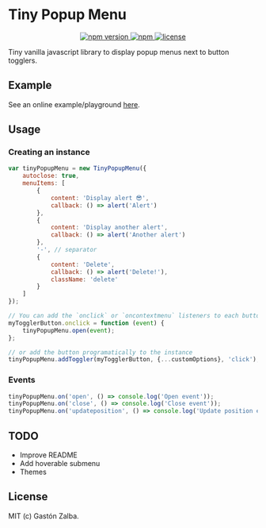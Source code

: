 # Tiny Popup Menu
<p align="center">
    <a href="https://www.npmjs.com/package/tiny-popup-menu">
        <img src="https://img.shields.io/npm/v/tiny-popup-menu.svg" alt="npm version">
    </a>
    <a href="https://img.shields.io/npm/dm/tiny-popup-menu">
        <img alt="npm" src="https://img.shields.io/npm/dm/tiny-popup-menu">
    </a>
    <a href="https://github.com/gastonzalba/tiny-popup-menu/blob/master/LICENSE">
        <img src="https://img.shields.io/npm/l/tiny-popup-menu.svg" alt="license">
    </a>
</p>

Tiny vanilla javascript library to display popup menus next to button togglers.

## Example
See an online example/playground [here](https://raw.githack.com/GastonZalba/tiny-popup-menu/v1.0.4/examples/basic.html).

## Usage
### Creating an instance

```js
var tinyPopupMenu = new TinyPopupMenu({
    autoclose: true,
    menuItems: [
        {
            content: 'Display alert 😎',
            callback: () => alert('Alert')
        },
        {
            content: 'Display another alert',
            callback: () => alert('Another alert')
        },
        '-', // separator
        {
            content: 'Delete',
            callback: () => alert('Delete!'),
            className: 'delete'
        }
    ]
});

// You can add the `onclick` or `oncontextmenu` listeners to each button and trigger the `open` method to it
myTogglerButton.onclick = function (event) {
    tinyPopupMenu.open(event);
};

// or add the button programatically to the instance
tinyPopupMenu.addToggler(myTogglerButton, {...customOptions}, 'click');
```

### Events
```js
tinyPopupMenu.on('open', () => console.log('Open event'));
tinyPopupMenu.on('close', () => console.log('Close event'));
tinyPopupMenu.on('updateposition', () => console.log('Update position event'));
```

## TODO
- Improve README
- Add hoverable submenu
- Themes
## License

MIT (c) Gastón Zalba.
